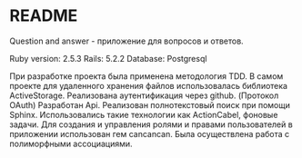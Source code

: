 # README

Question and answer - приложение для вопросов и ответов.

Ruby version: 2.5.3 Rails: 5.2.2 Database: Postgresql

При разработке проекта была применена методология TDD. В самом проекте для удаленного хранения файлов использовалась библиотека ActiveStorage. Реализована аутентификация через github. (Протокол OAuth) Разработан Api. Реализован полнотекстовый поиск при помощи Sphinx. Использовались такие технологии как ActionCabel, фоновые задачи. Для создания и управления ролями и правами пользователей в приложении использован гем cancancan. Была осуществлена работа с полиморфными ассоциациями.

